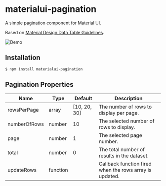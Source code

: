 # materialui-pagination

A simple pagination component for Material UI.

Based on [Material Design Data Table Guidelines](https://material.io/guidelines/components/data-tables.html#data-tables-structure).

![Demo](http://imgur.com/4dZkuEw.gif)

## Installation
```sh
$ npm install materialui-pagination
```

## Pagination Properties

| Name | Type | Default | Description |
| ------ | ------ | ------ | ------ |
| rowsPerPage | array | [10, 20, 30] | The number of rows to display per page. |
| numberOfRows | number | 10 | The selected number of rows to display. |
| page | number | 1 | The selected page number. |
| total | number | 0 | The total number of results in the dataset. |
| updateRows | function |  | Callback function fired when the rows array is updated. |
